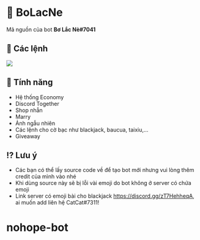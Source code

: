 # 🥑 BoLacNe 
Mã nguồn của bot **Bơ Lắc Nè#7041**
## 🎏 Các lệnh
<a  href="https://discord.gg/WhzaU6CGKV"><img src="https://cdn.discordapp.com/attachments/866532087863050271/902946373966635018/unknown.png"></a>
## 💫 Tính năng
- Hệ thống Economy
- Discord Together
- Shop nhẫn
- Marry
- Ảnh ngẫu nhiên
- Các lệnh cho cờ bạc như blackjack, baucua, taixiu,...
- Giveaway
## ⁉ Lưu ý
- Các bạn có thể lấy source code về để tạo bot mới nhưng vui lòng thêm credit của mình vào nhé
- Khi dùng source này sẽ bị lỗi vài emoji do bot không ở server có chứa emoji
- Link server có emoji bài cho blackjack https://discord.gg/zT7HehheqA, ai muốn add liên hệ CatCat#7311!
# nohope-bot
